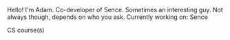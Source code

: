 Hello! I'm Adam.
Co-developer of Sence.
Sometimes an interesting guy. Not always though, depends on who you ask.
Currently working on:
Sence

CS course(s)
